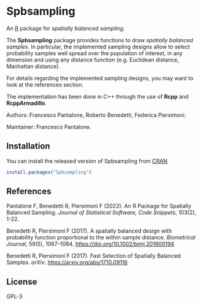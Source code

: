 # Spbsampling

An [R](https://www.r-project.org) package for *spatially balanced
sampling*.

The **Spbsampling** package provides functions to draw *spatially
balanced samples*. In particular, the implemented sampling designs allow
to select probability samples well spread over the population of
interest, in any dimension and using any distance function
(e.g. Euclidean distance, Manhattan distance).

For details regarding the implemented sampling designs, you may want to
look at the references section.

The implementation has been done in C++ through the use of **Rcpp** and
**RcppArmadillo**.

Authors: Francesco Pantalone, Roberto Benedetti, Federica Piersimoni.

Maintainer: Francesco Pantalone.

## Installation

You can install the released version of Spbsampling from
[CRAN](https://CRAN.R-project.org)

``` r
install.packages("Spbsampling")
```

## References

Pantalone F, Benedetti R, Piersimoni F (2022). An R Package for 
Spatially Balanced Sampling. *Journal of Statistical Software, Code Snippets*,
103(2), 1-22.

Benedetti R, Piersimoni F (2017). A spatially balanced design with
probability function proportional to the within sample distance.
*Biometrical Journal*, 59(5), 1067–1084.
<https://doi.org/10.1002/bimj.201600194>

Benedetti R, Piersimoni F (2017). Fast Selection of Spatially Balanced
Samples. *arXiv*. <https://arxiv.org/abs/1710.09116>

## License

GPL-3
